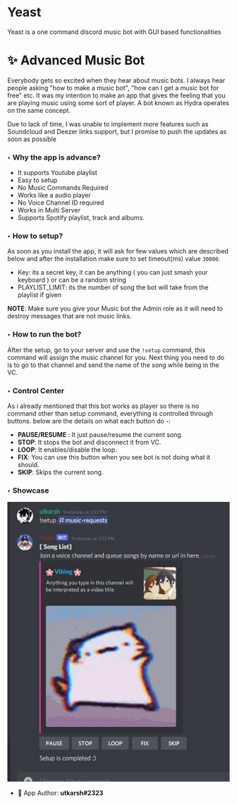 # Yeast
Yeast is a one command discord music bot with GUI based functionalities

# ✨ Advanced Music Bot
Everybody gets so excited when they hear about music bots. I always hear people asking "how to make a music bot", "how can I get a music bot for free" etc.
It was my intention to make an app that gives the feeling that you are playing music using some sort of player. A bot known as Hydra operates on the same concept.

Due to lack of time, I was unable to implement more features such as Soundcloud and Deezer links support, but I promise to push the updates as soon as possible

### ‣ Why the app is advance?
- It supports Youtube playlist 
- Easy to setup
- No Music Commands Required
- Works like a audio player
- No Voice Channel ID required
- Works in Multi Server
- Supports Spotify playlist, track and albums.

### ‣ How to setup?

As soon as you install the app, it will ask for few values which are described below and after the installation make sure to set timeout(ms) value `30000`.

 - Key: its a secret key, it can be anything ( you can just smash your keyboard ) or can be a random string
 - PLAYLIST_LIMIT: its the number of song the bot will take from the playlist if given

**NOTE**: Make sure you give your Music bot the Admin role as it will need to destroy messages that are not music links.

### ‣ How to run the bot?
After the setup, go to your server and use the `!setup` command, this command will assign the music channel for you.
Next thing you need to do is to go to that channel and send the name of the song while being in the VC.

### ‣ Control Center
As i already mentioned that this bot works as player so there is no command other than setup command, everything is controlled through buttons. below are the details on what each button do -:
- **PAUSE/RESUME** : It just pause/resume the current song.
- **STOP**: It stops the bot and disconnect it from VC.
- **LOOP**: It enables/disable the loop.
- **FIX**: You can use this button when you see bot is not doing what it should.
- **SKIP**: Skips the current song.


### ‣ Showcase
<img src="./readme/gallery/image_1.png" alt="main">


- 💪 App Author: **utkarsh#2323**
